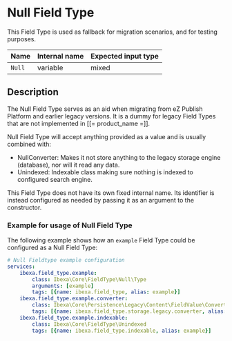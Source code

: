 # Null Field Type

This Field Type is used as fallback for migration scenarios, and for testing purposes.

| Name   | Internal name | Expected input type |
|--------|---------------|---------------------|
| `Null` | variable    | mixed             |

## Description

The Null Field Type serves as an aid when migrating from eZ Publish Platform and earlier legacy versions. It is a dummy for legacy Field Types that are not implemented in [[= product_name =]].

Null Field Type will accept anything provided as a value and is usually combined with:

- NullConverter: Makes it not store anything to the legacy storage engine (database), nor will it read any data.
- Unindexed: Indexable class making sure nothing is indexed to configured search engine.

This Field Type does not have its own fixed internal name. Its identifier is instead configured as needed by passing it as an argument to the constructor.

### Example for usage of Null Field Type

The following example shows how an `example` Field Type could be configured as a Null Field Type:

``` yaml
# Null Fieldtype example configuration
services:
    ibexa.field_type.example:
        class: Ibexa\Core\FieldType\Null\Type
        arguments: [example]
        tags: [{name: ibexa.field_type, alias: example}]
    ibexa.field_type.example.converter:
        class: Ibexa\Core\Persistence\Legacy\Content\FieldValue\Converter\NullConverter
        tags: [{name: ibexa.field_type.storage.legacy.converter, alias: example}]
    ibexa.field_type.example.indexable:
        class: Ibexa\Core\FieldType\Unindexed
        tags: [{name: ibexa.field_type.indexable, alias: example}]
```

